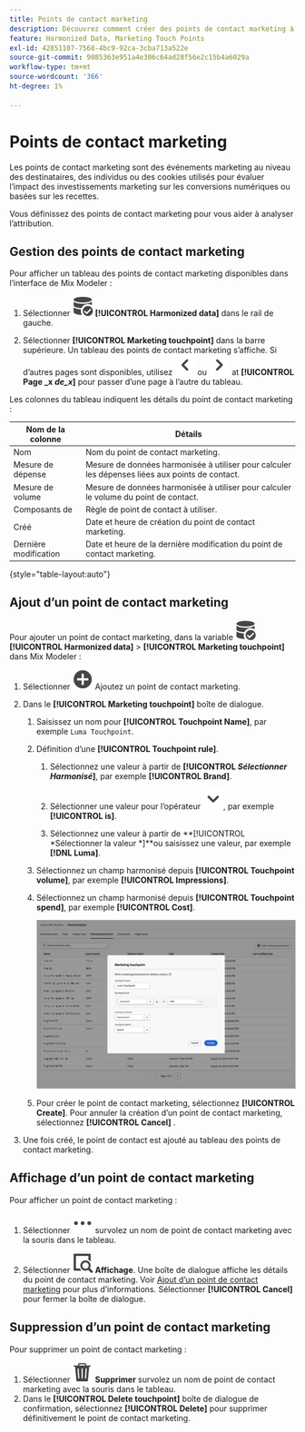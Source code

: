 ```yaml
---
title: Points de contact marketing
description: Découvrez comment créer des points de contact marketing à utiliser dans le cadre de l’harmonisation de vos données dans Mix Modeler.
feature: Harmonized Data, Marketing Touch Points
exl-id: 42851107-7568-4bc9-92ca-3cba713a522e
source-git-commit: 9085363e951a4e306c64ad28f56e2c15b4a6029a
workflow-type: tm+mt
source-wordcount: '366'
ht-degree: 1%

---
```


# Points de contact marketing

Les points de contact marketing sont des événements marketing au niveau des destinataires, des individus ou des cookies utilisés pour évaluer l’impact des investissements marketing sur les conversions numériques ou basées sur les recettes.

Vous définissez des points de contact marketing pour vous aider à analyser l’attribution.

## Gestion des points de contact marketing

Pour afficher un tableau des points de contact marketing disponibles dans l’interface de Mix Modeler :

1. Sélectionner ![DataSearch](/help/assets//icons/DataCheck.svg) **[!UICONTROL Harmonized data]** dans le rail de gauche.

1. Sélectionner **[!UICONTROL Marketing touchpoint]** dans la barre supérieure. Un tableau des points de contact marketing s’affiche. Si d’autres pages sont disponibles, utilisez ![Flèche vers la gauche](/help/assets//icons/ChevronLeft.svg) ou ![Flèche vers la droite](/help/assets//icons/ChevronRight.svg) at **[!UICONTROL Page _x _de_x_]** pour passer d’une page à l’autre du tableau.

Les colonnes du tableau indiquent les détails du point de contact marketing :

| Nom de la colonne | Détails |
| --- | ---|
| Nom | Nom du point de contact marketing. |
| Mesure de dépense | Mesure de données harmonisée à utiliser pour calculer les dépenses liées aux points de contact. |
| Mesure de volume | Mesure de données harmonisée à utiliser pour calculer le volume du point de contact. |
| Composants de | Règle de point de contact à utiliser. |
| Créé | Date et heure de création du point de contact marketing. |
| Dernière modification | Date et heure de la dernière modification du point de contact marketing. |

{style="table-layout:auto"}

## Ajout d’un point de contact marketing

Pour ajouter un point de contact marketing, dans la variable ![DataSearch](/help/assets//icons/DataCheck.svg) **[!UICONTROL Harmonized data]** > **[!UICONTROL Marketing touchpoint]** dans Mix Modeler :

1. Sélectionner ![Ajouter](/help/assets//icons/AddCircle.svg) Ajoutez un point de contact marketing.

1. Dans le **[!UICONTROL Marketing touchpoint]** boîte de dialogue.

   1. Saisissez un nom pour **[!UICONTROL Touchpoint Name]**, par exemple `Luma Touchpoint`.

   1. Définition d’une **[!UICONTROL Touchpoint rule]**.

      1. Sélectionnez une valeur à partir de **[!UICONTROL *Sélectionner Harmonisé&#x200B;*]**, par exemple **[!UICONTROL Brand]**.

      1. Sélectionner une valeur pour l’opérateur ![Chevron](/help/assets//icons/ChevronDown.svg), par exemple **[!UICONTROL is]**.

      1. Sélectionnez une valeur à partir de **[!UICONTROL *Sélectionner la valeur *]**ou saisissez une valeur, par exemple **[!DNL Luma]**.

   1. Sélectionnez un champ harmonisé depuis **[!UICONTROL Touchpoint volume]**, par exemple **[!UICONTROL Impressions]**.

   1. Sélectionnez un champ harmonisé depuis **[!UICONTROL Touchpoint spend]**, par exemple **[!UICONTROL Cost]**.

      ![Point de contact marketing](/help/assets//create-touchpoint.png)

   1. Pour créer le point de contact marketing, sélectionnez **[!UICONTROL Create]**. Pour annuler la création d’un point de contact marketing, sélectionnez **[!UICONTROL Cancel]** .

1. Une fois créé, le point de contact est ajouté au tableau des points de contact marketing.


## Affichage d’un point de contact marketing

Pour afficher un point de contact marketing :

1. Sélectionner ![Plus](/help/assets//icons/More.svg) survolez un nom de point de contact marketing avec la souris dans le tableau.

1. Sélectionner ![Affichage](/help/assets//icons/ViewDetail.svg) **Affichage**. Une boîte de dialogue affiche les détails du point de contact marketing. Voir [Ajout d’un point de contact marketing](#add-a-marketing-touchpoint) pour plus d’informations. Sélectionner **[!UICONTROL Cancel]** pour fermer la boîte de dialogue.


## Suppression d’un point de contact marketing

Pour supprimer un point de contact marketing :

1. Sélectionner ![Supprimer](/help/assets//icons/Delete.svg) **Supprimer** survolez un nom de point de contact marketing avec la souris dans le tableau.
1. Dans le **[!UICONTROL Delete touchpoint]** boîte de dialogue de confirmation, sélectionnez **[!UICONTROL Delete]** pour supprimer définitivement le point de contact marketing.

